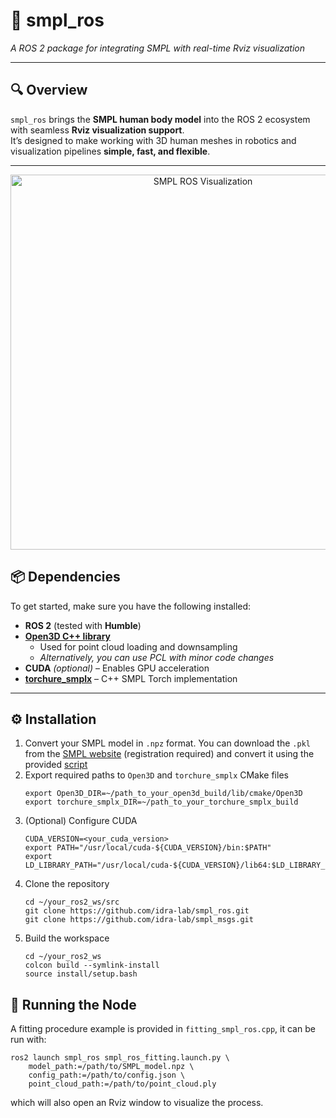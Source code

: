 # 🌟 smpl_ros  
*A ROS 2 package for integrating SMPL with real-time Rviz visualization*  

---

## 🔍 Overview  
`smpl_ros` brings the **SMPL human body model** into the ROS 2 ecosystem with seamless **Rviz visualization support**.  
It’s designed to make working with 3D human meshes in robotics and visualization pipelines **simple, fast, and flexible**.  

---
<div align="center">
    <img src="data/demo.gif" alt="SMPL ROS Visualization" width="600"/>
</div>

## 📦 Dependencies  
To get started, make sure you have the following installed:  

- **ROS 2** (tested with **Humble**)  
- **[Open3D C++ library](https://github.com/isl-org/Open3D/releases)**  
  - Used for point cloud loading and downsampling  
  - *Alternatively, you can use PCL with minor code changes*  
- **CUDA** *(optional)* – Enables GPU acceleration  
- **[torchure_smplx](https://github.com/Hydran00/torchure_smplx)** – C++ SMPL Torch implementation

---

## ⚙️ Installation  
1. Convert your SMPL model in `.npz` format. You can download the `.pkl` from the [SMPL website](https://smpl.is.tue.mpg.de/) (registration required) and convert it using the provided [script](https://github.com/Hydran00/torchure_smplx/blob/main/scripts/pkl2npz.py)
2. Export required paths to `Open3D` and `torchure_smplx` CMake files
    ```
    export Open3D_DIR=~/path_to_your_open3d_build/lib/cmake/Open3D
    export torchure_smplx_DIR=~/path_to_your_torchure_smplx_build
    ```
3. (Optional) Configure CUDA  
    ```
    CUDA_VERSION=<your_cuda_version>
    export PATH="/usr/local/cuda-${CUDA_VERSION}/bin:$PATH"
    export LD_LIBRARY_PATH="/usr/local/cuda-${CUDA_VERSION}/lib64:$LD_LIBRARY_PATH"
    ```
4. Clone the repository   
    ```
    cd ~/your_ros2_ws/src
    git clone https://github.com/idra-lab/smpl_ros.git
    git clone https://github.com/idra-lab/smpl_msgs.git
    ```
5. Build the workspace  
    ```
    cd ~/your_ros2_ws
    colcon build --symlink-install
    source install/setup.bash
    ```

## 🚀 Running the Node
A fitting procedure example is provided in `fitting_smpl_ros.cpp`, it can be run with:
```
ros2 launch smpl_ros smpl_ros_fitting.launch.py \
    model_path:=/path/to/SMPL_model.npz \
    config_path:=/path/to/config.json \
    point_cloud_path:=/path/to/point_cloud.ply
```
which will also open an Rviz window to visualize the process.
